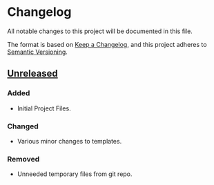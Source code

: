 # Changelog
All notable changes to this project will be documented in this file.

The format is based on [Keep a Changelog][kac], and this project adheres to
[Semantic Versioning][semver].

## [Unreleased]
### Added
- Initial Project Files.

### Changed
- Various minor changes to templates.

### Removed
- Unneeded temporary files from git repo.

[Unreleased]: https://git.sr.ht/~yewscion/java-cdr255/log
[kac]: https://keepachangelog.com/en/1.0.0/
[semver]: https://semver.org/spec/v2.0.0.html
<!-- Local Variables: -->
<!-- mode: markdown -->
<!-- coding: utf-8-unix -->
<!-- End: -->
